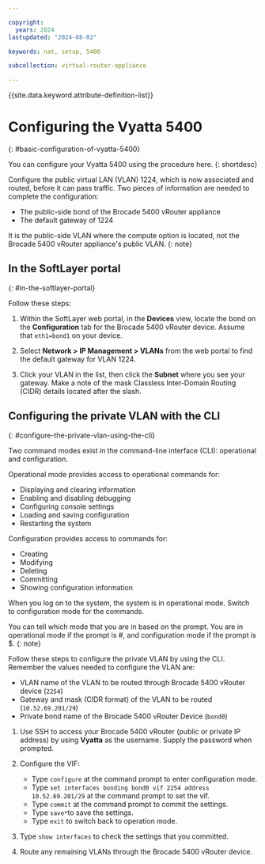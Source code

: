 ```yaml
---

copyright:
  years: 2024
lastupdated: "2024-08-02"

keywords: nat, setup, 5400

subcollection: virtual-router-appliance

---
```


{{site.data.keyword.attribute-definition-list}}

# Configuring the Vyatta 5400
{: #basic-configuration-of-vyatta-5400}

You can configure your Vyatta 5400 using the procedure here.
{: shortdesc}

Configure the public virtual LAN (VLAN) 1224, which is now associated and routed, before it can pass traffic. Two pieces of information are needed to complete the configuration:

* The public-side bond of the Brocade 5400 vRouter appliance
* The default gateway of 1224

It is the public-side VLAN where the compute option is located, not the Brocade 5400 vRouter appliance's public VLAN.
{: note}

## In the SoftLayer portal
{: #in-the-softlayer-portal}

Follow these steps:

1. Within the SoftLayer web portal, in the **Devices** view, locate the bond on the **Configuration** tab for the Brocade 5400 vRouter device. Assume that `eth1=bond1` on your device.

2. Select **Network > IP Management > VLANs** from the web portal to find the default gateway for VLAN 1224.

3. Click your VLAN in the list, then click the **Subnet** where you see your gateway. Make a note of the mask Classless Inter-Domain Routing (CIDR) details located after the slash.

## Configuring the private VLAN with the CLI
{: #configure-the-private-vlan-using-the-cli}

Two command modes exist in the command-line interface (CLI): operational and configuration.

Operational mode provides access to operational commands for:

* Displaying and clearing information
* Enabling and disabling debugging
* Configuring console settings
* Loading and saving configuration
* Restarting the system

Configuration provides access to commands for:

* Creating
* Modifying
* Deleting
* Committing
* Showing configuration information

When you log on to the system, the system is in operational mode. Switch to configuration mode for the commands.

You can tell which mode that you are in based on the prompt. You are in operational mode if the prompt is #, and configuration mode if the prompt is $.
{: note}

Follow these steps to configure the private VLAN by using the CLI. Remember the values needed to configure the VLAN are:

* VLAN name of the VLAN to be routed through Brocade 5400 vRouter device (`2254`)
* Gateway and mask (CIDR format) of the VLAN to be routed (`10.52.69.201/29`)
* Private bond name of the Brocade 5400 vRouter Device (`bond0`)

1. Use SSH to access your Brocade 5400 vRouter (public or private IP address) by using **Vyatta** as the username. Supply the password when prompted.

2. Configure the VIF:

   * Type `configure` at the command prompt to enter configuration mode.
   * Type `set interfaces bonding bond0 vif 2254 address 10.52.69.201/29` at the command prompt to set the vif.
   * Type `commit` at the command prompt to commit the settings.
   * Type `save*`to save the settings.
   * Type `exit` to switch back to operation mode.

3. Type `show interfaces` to check the settings that you committed.

4. Route any remaining VLANs through the Brocade 5400 vRouter device.

